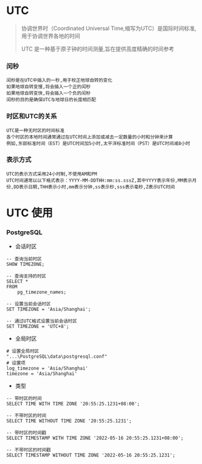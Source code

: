 # UTC

>协调世界时（Coordinated Universal Time,缩写为UTC）是国际时间标准,用于协调世界各地的时间
>
>UTC 是一种基于原子钟的时间测量,旨在提供高度精确的时间参考

### 闰秒

```apl
闰秒是在UTC中插入的一秒,用于校正地球自转的变化
如果地球自转变慢,将会插入一个正的闰秒
如果地球自转变快,将会插入一个负的闰秒
闰秒的目的是确保UTC与地球日的长度相匹配
```

### **时区和UTC的关系**

```apl
UTC是一种无时区的时间标准
各个时区的本地时间通常通过在UTC时间上添加或减去一定数量的小时和分钟来计算
例如,东部标准时间（EST）是UTC时间加5小时,太平洋标准时间（PST）是UTC时间减8小时
```

### **表示方式**

```apl
UTC的表示方式采用24小时制,不使用AM和PM
UTC时间通常以以下格式表示：YYYY-MM-DDTHH:mm:ss.sssZ,其中YYYY表示年份,MM表示月份,DD表示日期,THH表示小时,mm表示分钟,ss表示秒,sss表示毫秒,Z表示UTC时间
```

# UTC 使用

### PostgreSQL

+ 会话时区

```postgresql
-- 查询当前时区
SHOW TIMEZONE;

-- 查询支持的时区
SELECT *
FROM
    pg_timezone_names;

-- 设置当前会话时区
SET TIMEZONE = 'Asia/Shanghai';

-- 通过UTC格式设置当前会话时区
SET TIMEZONE = 'UTC+8';
```

+ 全局时区

```apl
# 设置全局时区
"...\PostgreSQL\data\postgresql.conf"
# 设置项
log_timezone = 'Asia/Shanghai'
timezone = 'Asia/Shanghai'
```

+ 类型

```postgresql
-- 带时区的时间
SELECT TIME WITH TIME ZONE '20:55:25.1231+08:00';

-- 不带时区的时间
SELECT TIME WITHOUT TIME ZONE '20:55:25.1231';

-- 带时区的时间戳
SELECT TIMESTAMP WITH TIME ZONE '2022-05-16 20:55:25.1231+08:00';

-- 不带时区的时间戳
SELECT TIMESTAMP WITHOUT TIME ZONE '2022-05-16 20:55:25.1231';
```

